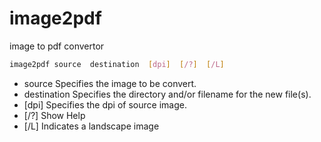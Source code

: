 # image2pdf

image to pdf convertor

```bash
image2pdf source  destination  [dpi]  [/?]  [/L]
```


- source       Specifies the image to be convert.
- destination  Specifies the directory and/or filename for the new file(s).
- [dpi]        Specifies the dpi of source image.
- [/?]         Show Help
- [/L]         Indicates a landscape image
